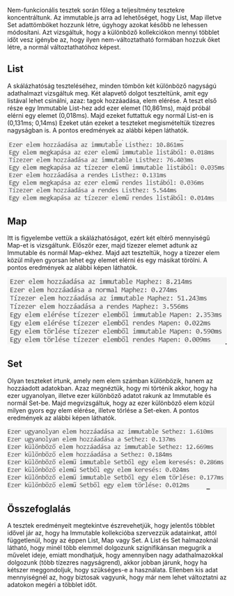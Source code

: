 Nem-funkcionális tesztek során főleg a teljesítmény tesztekre koncentráltunk. Az immutable.js arra ad lehetőséget, hogy List, Map illetve 
Set adattömböket hozzunk létre, úgyhogy azokat később ne lehessen módosítani. Azt vizsgáltuk, hogy a különböző kollekciókon mennyi többlet 
időt vesz igénybe az, hogy ilyen nem-változtatható formában hozzuk őket létre, a normál változtathatóhoz képest. 

## List

A skálázhatóság teszteléséhez, minden tömbön két különböző nagyságú adathalmazt vizsgáltuk meg.
Két alapvető dolgot teszteltünk, amit egy listával lehet csinálni, azaz: tagok hozzáadása, elem elérése. A teszt első része egy Immutable 
List-hez add ezer elemet (10,861ms), majd próbál elérni egy elemet (0,018ms). Majd ezeket futtattuk egy normál List-en is (0,131ms; 0,14ms)
Ezeket  után ezeket a teszteket megismételtük tízezres nagyságban is.
A pontos eredmények az alábbi képen láthatók.

![Immutable-Normál List összehasonlítás](images/List.png)

## Map

Itt is figyelembe vettük a skálázhatóságot, ezért két eltérő mennyiségű Map-et is vizsgáltunk. Először ezer, majd tízezer elemet adtunk az 
Immutable és normál Map-ekhez. Majd azt teszteltük, hogy a tízezer elem közül milyen gyorsan lehet egy elemet elérni és egy másikat törölni.
A pontos eredmények az alábbi képen láthatók.

![Immutable-Normál Map összehasonlítás](images/Map.png)

## Set

Olyan teszteket írtunk, amely nem elem számban különbözik, hanem az hozzáadott adatokban. Azaz megnéztük, hogy mi történik akkor, hogy ha 
ezer ugyanolyan, illetve ezer különböző adatot rakunk az Immutable és normál Set-be. Majd megvizsgáltuk, hogy az ezer különböző elem közül
milyen gyors egy elem elérése, illetve törlése a Set-eken.
A pontos eredmények az alábbi képen láthatók.

![Immutable-Normál Set összehasonlítás](images/Set.png)

## Összefoglalás

A tesztek eredményeit megtekintve észrevehetjük, hogy jelentős többlet idővel jár az, hogy ha Immutable kollekcióba szervezzük adatainkat,
attól függetlenül, hogy az éppen List, Map vagy Set. A List és Set halmazoknál látható, hogy minél több elemmel dolgozunk szignifikánsan 
megugrik a művelet ideje, emiatt mondhatjuk, hogy amennyiben nagy adathalmazokkal dolgozunk (több tízezres nagyságrend), akkor jobban járunk,
hogy ha kétszer meggondoljuk, hogy szükséges-e a használata.
Ellenben kis adat mennyiségnél az, hogy biztosak vagyunk, hogy már nem lehet változtatni az adatokon megéri a többlet időt.
